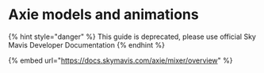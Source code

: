 # Axie models and animations

{% hint style="danger" %}
This guide is deprecated, please use official Sky Mavis Developer Documentation
{% endhint %}

{% embed url="https://docs.skymavis.com/axie/mixer/overview" %}
